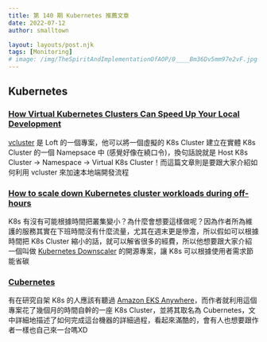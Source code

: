 ```yaml
---
title: 第 140 期 Kubernetes 推薦文章
date: 2022-07-12
author: smalltown

layout: layouts/post.njk
tags: [Monitoring]
# image: /img/TheSpiritAndImplementationOfAOP/0____Bm36Dv5mm97e2vF.jpg
---
```


## Kubernetes

<!-- summary -->
### [How Virtual Kubernetes Clusters Can Speed Up Your Local Development](https://loft-sh.medium.com/how-virtual-kubernetes-clusters-can-speed-up-your-local-development-e5645614a3c5)

[vcluster](https://github.com/loft-sh/vcluster) 是 Loft 的一個專案，他可以將一個虛擬的 K8s Cluster 建立在實體 K8s Cluster 的一個 Namepsace 中 (感覺好像在繞口令)，換句話說就是 Host K8s Cluster -> Namespace -> Virtual K8s Cluster！而這篇文章則是要跟大家介紹如何利用 vcluster 來加速本地端開發流程
<!-- summary -->

### [How to scale down Kubernetes cluster workloads during off-hours](https://tanmay-bhat.medium.com/how-to-scale-down-kubernetes-cluster-workloads-during-off-hours-fe4bc477ed51)

K8s 有沒有可能根據時間把叢集變小？為什麼會想要這樣做呢？因為作者所為維護的服務其實在下班時間沒有什麼流量，尤其在週末更是慘澹，所以假如可以根據時間把 K8s Cluster 縮小的話，就可以解省很多的經費，所以他想要跟大家介紹一個叫做 [Kubernetes Downscaler](https://codeberg.org/hjacobs/kube-downscaler) 的開源專案，讓 K8s 可以根據使用者需求節能省碳

### [Cubernetes](https://www.justingarrison.com/blog/2022-07-06-cubernetes/)

有在研究自架 K8s 的人應該有聽過 [Amazon EKS Anywhere](https://aws.amazon.com/blogs/containers/getting-started-with-eks-anywhere-on-bare-metal/)，而作者就利用這個專案花了幾個月的時間自幹的一座 K8s Cluster，並將其取名為 Cubernetes，文中詳細地描述了如何完成這台機器的詳細過程，看起來滿酷的，會有人也想要跟作者一樣也自己來一台嗎XD